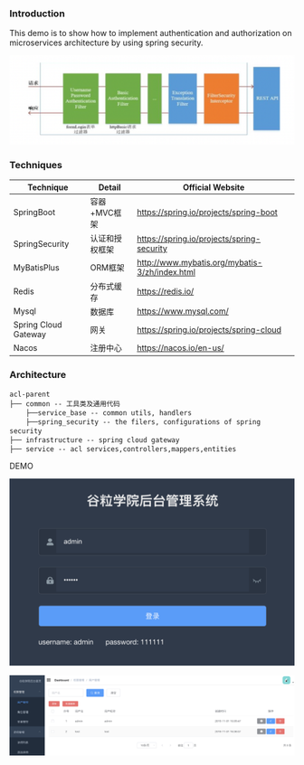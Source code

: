 ### **Introduction**

This demo is to show how to implement authentication and authorization on microservices architecture by using spring security.

![](documents/typora-user-images/spring-security-flow.png)



### Techniques

| Technique            | Detail         | Official Website                               |
| -------------------- | -------------- | ---------------------------------------------- |
| SpringBoot           | 容器+MVC框架   | https://spring.io/projects/spring-boot         |
| SpringSecurity       | 认证和授权框架 | https://spring.io/projects/spring-security     |
| MyBatisPlus          | ORM框架        | http://www.mybatis.org/mybatis-3/zh/index.html |
| Redis                | 分布式缓存     | https://redis.io/                              |
| Mysql                | 数据库         | https://www.mysql.com/                         |
| Spring Cloud Gateway | 网关           | https://spring.io/projects/spring-cloud        |
| Nacos                | 注册中心       | https://nacos.io/en-us/                        |



### Architecture



```
acl-parent
├── common -- 工具类及通用代码
	├──service_base -- common utils, handlers
	├──spring_security -- the filers, configurations of spring security
├── infrastructure -- spring cloud gateway
├── service -- acl services,controllers,mappers,entities
```

DEMO

![](documents/typora-user-images/login.png)



![](documents/typora-user-images/menu.png)
